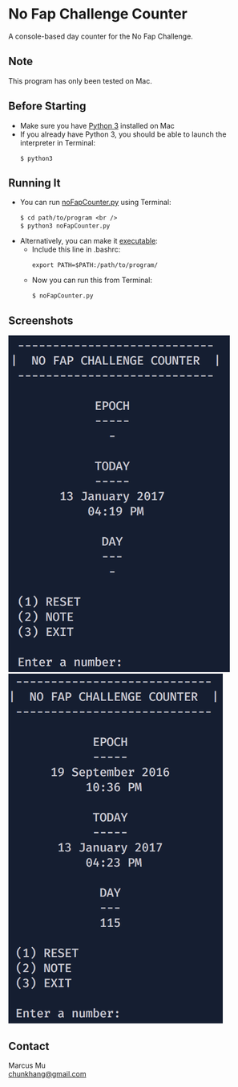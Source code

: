 # No Fap Challenge Counter
A console-based day counter for the No Fap Challenge.

## Note
This program has only been tested on Mac.

## Before Starting
* Make sure you have [Python 3](http://docs.python-guide.org/en/latest/starting/install3/osx/) installed on Mac
* If you already have Python 3, you should be able to launch the interpreter in Terminal: <br /> 
  ```
  $ python3
  ```

## Running It
* You can run [noFapCounter.py](/src/noFapCounter.py) using Terminal: <br />
  ```
  $ cd path/to/program <br />
  $ python3 noFapCounter.py
  ```
* Alternatively, you can make it [executable](http://stackoverflow.com/questions/36564320/how-to-make-python-script-executable-on-osx): <br />
  * Include this line in .bashrc: <br />
    ```
    export PATH=$PATH:/path/to/program/
    ```
  * Now you can run this from Terminal: <br />
    ```
    $ noFapCounter.py
    ```

## Screenshots
![Before Challenge](/img/before.png) <br />
![Challenge in Progress](/img/progress.png)

## Contact
Marcus Mu <br />
chunkhang@gmail.com
